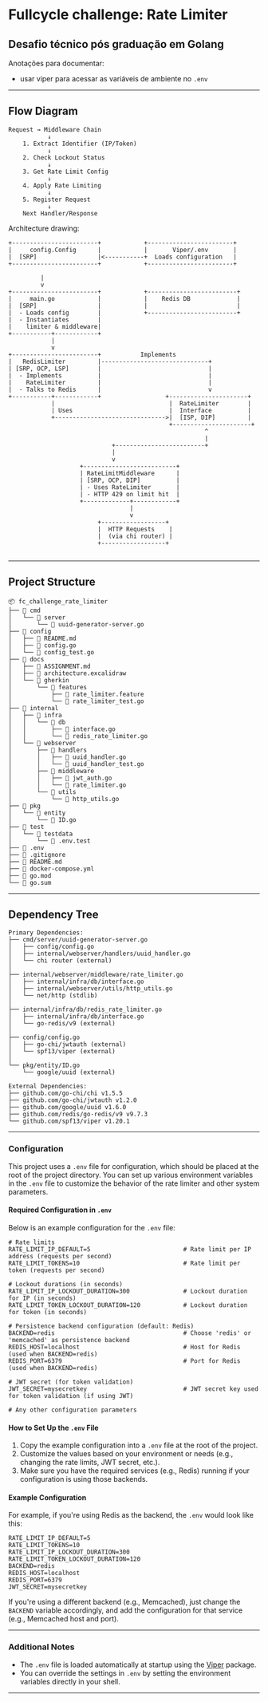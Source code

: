 # Fullcycle challenge: Rate Limiter

## Desafio técnico pós graduação em Golang

Anotações para documentar:
- usar viper para acessar as variáveis de ambiente no `.env`

---
## Flow Diagram

```
Request → Middleware Chain
           ↓
    1. Extract Identifier (IP/Token)
           ↓
    2. Check Lockout Status
           ↓
    3. Get Rate Limit Config
           ↓
    4. Apply Rate Limiting
           ↓
    5. Register Request
           ↓
    Next Handler/Response

```

Architecture drawing:
```
+------------------------+            +------------------------+
|     config.Config      |            |       Viper/.env       |
|  [SRP]                 |<-----------+  Loads configuration   |
+------------------------+            +------------------------+

         |
         v
+------------------------+            +-------------------------+
|     main.go            |            |    Redis DB             |
|  [SRP]                 |            |                         |
|  - Loads config        |            +-------------------------+
|  - Instantiates        |
|    limiter & middleware|
+-----------+------------+
            |
            v
+------------------------+           Implements
|   RedisLimiter         |------------------------------+
| [SRP, OCP, LSP]        |                              |
|  - Implements          |                              |
|    RateLimiter         |                              |
|  - Talks to Redis      |                              v
+-----------+------------+                  +----------------------+
            |                                |  RateLimiter        |
            | Uses                           |  Interface          |
            +------------------------------->|  [ISP, DIP]         |
                                             +----------------------+
                                                       ^
                                                       |
                             +-------------------------+
                             |
                             v
                    +--------------------------+
                    | RateLimitMiddleware      |
                    | [SRP, OCP, DIP]          |
                    | - Uses RateLimiter       |
                    | - HTTP 429 on limit hit  |
                    +-------------+------------+
                                  |
                                  v
                         +------------------+
                         |  HTTP Requests    |
                         |  (via chi router) |
                         +------------------+


```


---
## Project Structure

```
📦 fc_challenge_rate_limiter
├── 📁 cmd
│   └── 📁 server
│       └── 📄 uuid-generator-server.go
├── 📁 config
│   ├── 📄 README.md
│   ├── 📄 config.go
│   └── 📄 config_test.go
├── 📁 docs
│   ├── 📄 ASSIGNMENT.md
│   ├── 📄 architecture.excalidraw
│   └── 📁 gherkin
│       └── 📁 features
│           ├── 📄 rate_limiter.feature
│           └── 📄 rate_limiter_test.go
├── 📁 internal
│   ├── 📁 infra
│   │   └── 📁 db
│   │       ├── 📄 interface.go
│   │       └── 📄 redis_rate_limiter.go
│   └── 📁 webserver
│       ├── 📁 handlers
│       │   ├── 📄 uuid_handler.go
│       │   └── 📄 uuid_handler_test.go
│       ├── 📁 middleware
│       │   ├── 📄 jwt_auth.go
│       │   └── 📄 rate_limiter.go
│       └── 📁 utils
│           └── 📄 http_utils.go
├── 📁 pkg
│   └── 📁 entity
│       └── 📄 ID.go
├── 📁 test
│   └── 📁 testdata
│       └── 📄 .env.test
├── 📄 .env
├── 📄 .gitignore
├── 📄 README.md
├── 📄 docker-compose.yml
├── 📄 go.mod
└── 📄 go.sum
```


---

## Dependency Tree

```
Primary Dependencies:
├── cmd/server/uuid-generator-server.go
│   ├── config/config.go
│   ├── internal/webserver/handlers/uuid_handler.go
│   └── chi router (external)
│
├── internal/webserver/middleware/rate_limiter.go
│   ├── internal/infra/db/interface.go
│   ├── internal/webserver/utils/http_utils.go
│   └── net/http (stdlib)
│
├── internal/infra/db/redis_rate_limiter.go
│   ├── internal/infra/db/interface.go
│   └── go-redis/v9 (external)
│
├── config/config.go
│   ├── go-chi/jwtauth (external)
│   └── spf13/viper (external)
│
└── pkg/entity/ID.go
    └── google/uuid (external)

External Dependencies:
├── github.com/go-chi/chi v1.5.5
├── github.com/go-chi/jwtauth v1.2.0
├── github.com/google/uuid v1.6.0
├── github.com/redis/go-redis/v9 v9.7.3
└── github.com/spf13/viper v1.20.1

```


---

### Configuration

This project uses a `.env` file for configuration, which should be placed at the root of the project directory. You can set up various environment variables in the `.env` file to customize the behavior of the rate limiter and other system parameters.

#### Required Configuration in `.env`

Below is an example configuration for the `.env` file:

```
# Rate limits
RATE_LIMIT_IP_DEFAULT=5                          # Rate limit per IP address (requests per second)
RATE_LIMIT_TOKENS=10                             # Rate limit per token (requests per second)

# Lockout durations (in seconds)
RATE_LIMIT_IP_LOCKOUT_DURATION=300               # Lockout duration for IP (in seconds)
RATE_LIMIT_TOKEN_LOCKOUT_DURATION=120            # Lockout duration for token (in seconds)

# Persistence backend configuration (default: Redis)
BACKEND=redis                                    # Choose 'redis' or 'memcached' as persistence backend
REDIS_HOST=localhost                             # Host for Redis (used when BACKEND=redis)
REDIS_PORT=6379                                  # Port for Redis (used when BACKEND=redis)

# JWT secret (for token validation)
JWT_SECRET=mysecretkey                           # JWT secret key used for token validation (if using JWT)

# Any other configuration parameters
```

#### How to Set Up the `.env` File

1. Copy the example configuration into a `.env` file at the root of the project.
2. Customize the values based on your environment or needs (e.g., changing the rate limits, JWT secret, etc.).
3. Make sure you have the required services (e.g., Redis) running if your configuration is using those backends.

#### Example Configuration

For example, if you're using Redis as the backend, the `.env` would look like this:

```
RATE_LIMIT_IP_DEFAULT=5
RATE_LIMIT_TOKENS=10
RATE_LIMIT_IP_LOCKOUT_DURATION=300
RATE_LIMIT_TOKEN_LOCKOUT_DURATION=120
BACKEND=redis
REDIS_HOST=localhost
REDIS_PORT=6379
JWT_SECRET=mysecretkey
```

If you're using a different backend (e.g., Memcached), just change the `BACKEND` variable accordingly, and add the configuration for that service (e.g., Memcached host and port).

---

### Additional Notes

- The `.env` file is loaded automatically at startup using the [Viper](https://github.com/spf13/viper) package.
- You can override the settings in `.env` by setting the environment variables directly in your shell.

---
